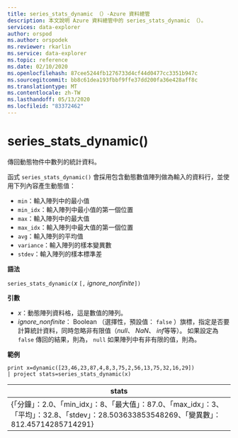 ```yaml
---
title: series_stats_dynamic （）-Azure 資料總管
description: 本文說明 Azure 資料總管中的 series_stats_dynamic （）。
services: data-explorer
author: orspod
ms.author: orspodek
ms.reviewer: rkarlin
ms.service: data-explorer
ms.topic: reference
ms.date: 02/10/2020
ms.openlocfilehash: 87cee5244fb1276733d4cf44d0477cc3351b947c
ms.sourcegitcommit: bb8c61dea193fbbf9ffe37dd200fa36e428aff8c
ms.translationtype: MT
ms.contentlocale: zh-TW
ms.lasthandoff: 05/13/2020
ms.locfileid: "83372462"
---
```

# <a name="series_stats_dynamic"></a>series_stats_dynamic()

傳回動態物件中數列的統計資料。  

函式 `series_stats_dynamic()` 會採用包含動態數值陣列做為輸入的資料行，並使用下列內容產生動態值：
* `min`：輸入陣列中的最小值
* `min_idx`：輸入陣列中最小值的第一個位置
* `max`：輸入陣列中的最大值
* `max_idx`：輸入陣列中最大值的第一個位置
* `avg`：輸入陣列的平均值
* `variance`：輸入陣列的樣本變異數
* `stdev`：輸入陣列的樣本標準差

**語法**

`series_stats_dynamic(`*x* `[,` *ignore_nonfinite*`])`

**引數**

* *x*：動態陣列資料格，這是數值的陣列。 
* *ignore_nonfinite*： Boolean （選擇性，預設值： `false` ）旗標，指定是否要計算統計資料，同時忽略非有限值（*null*、 *NaN*、 *inf*等等）。 如果設定為 `false` 傳回的結果，則為， `null` 如果陣列中有非有限的值，則為。

**範例**

<!-- csl: https://help.kusto.windows.net:443/Samples -->
```kusto
print x=dynamic([23,46,23,87,4,8,3,75,2,56,13,75,32,16,29]) 
| project stats=series_stats_dynamic(x)
```

|stats
|---|
|{「分鐘」：2.0、「min_idx」：8、「最大值」：87.0、「max_idx」：3、「平均」：32.8、「stdev」：28.503633853548269、「變異數」： 812.45714285714291}
